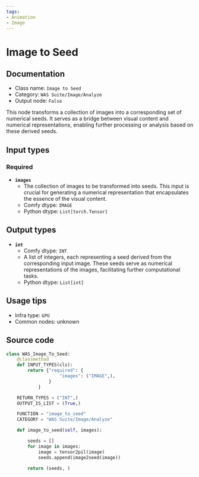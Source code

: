 ```yaml
---
tags:
- Animation
- Image
---
```


# Image to Seed
## Documentation
- Class name: `Image to Seed`
- Category: `WAS Suite/Image/Analyze`
- Output node: `False`

This node transforms a collection of images into a corresponding set of numerical seeds. It serves as a bridge between visual content and numerical representations, enabling further processing or analysis based on these derived seeds.
## Input types
### Required
- **`images`**
    - The collection of images to be transformed into seeds. This input is crucial for generating a numerical representation that encapsulates the essence of the visual content.
    - Comfy dtype: `IMAGE`
    - Python dtype: `List[torch.Tensor]`
## Output types
- **`int`**
    - Comfy dtype: `INT`
    - A list of integers, each representing a seed derived from the corresponding input image. These seeds serve as numerical representations of the images, facilitating further computational tasks.
    - Python dtype: `List[int]`
## Usage tips
- Infra type: `GPU`
- Common nodes: unknown


## Source code
```python
class WAS_Image_To_Seed:
    @classmethod
    def INPUT_TYPES(cls):
        return {"required": {
                    "images": ("IMAGE",),
                }
            }

    RETURN_TYPES = ("INT",)
    OUTPUT_IS_LIST = (True,)

    FUNCTION = "image_to_seed"
    CATEGORY = "WAS Suite/Image/Analyze"

    def image_to_seed(self, images):

        seeds = []
        for image in images:
            image = tensor2pil(image)
            seeds.append(image2seed(image))

        return (seeds, )

```
